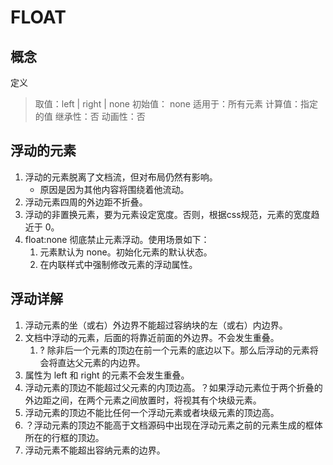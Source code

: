 # FLOAT
## 概念
定义
> 取值：left | right | none
> 初始值： none
> 适用于：所有元素
> 计算值：指定的值
> 继承性：否
> 动画性：否

## 浮动的元素
1. 浮动的元素脱离了文档流，但对布局仍然有影响。
    * 原因是因为其他内容将围绕着他流动。
2. 浮动元素四周的外边距不折叠。
3. 浮动的非置换元素，要为元素设定宽度。否则，根据css规范，元素的宽度趋近于 0。
4. float:none 彻底禁止元素浮动。使用场景如下：
    1. 元素默认为 none。初始化元素的默认状态。
    2. 在内联样式中强制修改元素的浮动属性。

## 浮动详解
1. 浮动元素的坐（或右）外边界不能超过容纳块的左（或右）内边界。
2. 文档中浮动的元素，后面的将靠近前面的外边界。不会发生重叠。
    1. ? 除非后一个元素的顶边在前一个元素的底边以下。那么后浮动的元素将会将直达父元素的内边界。
3. 属性为 left 和 right 的元素不会发生重叠。
4. 浮动元素的顶边不能超过父元素的内顶边高。？如果浮动元素位于两个折叠的外边距之间，在两个元素之间放置时，将视其有个块级元素。
5. 浮动元素的顶边不能比任何一个浮动元素或者块级元素的顶边高。
6. ？浮动元素的顶边不能高于文档源码中出现在浮动元素之前的元素生成的框体所在的行框的顶边。
7. 浮动元素不能超出容纳元素的边界。